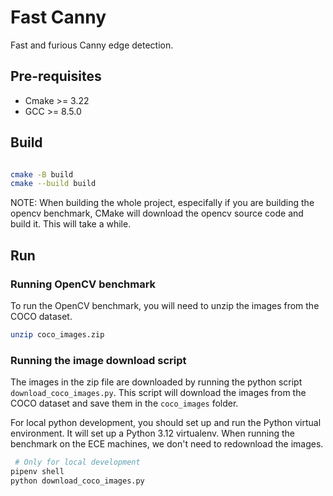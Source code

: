 # Fast Canny

Fast and furious Canny edge detection.

## Pre-requisites

- Cmake >= 3.22
- GCC >= 8.5.0

## Build

```bash

cmake -B build
cmake --build build

```
NOTE: When building the whole project, especifally if you are building the opencv benchmark, CMake will download the opencv source code and build it. This will take a while.

## Run

### Running OpenCV benchmark

To run the OpenCV benchmark, you will need to unzip the images from the COCO dataset.

```bash
unzip coco_images.zip
```
### Running the image download script

The images in the zip file are downloaded by running the python script `download_coco_images.py`. This script will download the images from the COCO dataset and save them in the `coco_images` folder.

For local python development, you should set up and run the Python virtual environment. It will set up a Python 3.12 virtualenv. When running the benchmark on the ECE machines, we don't need to redownload the images.

```bash
 # Only for local development
pipenv shell
python download_coco_images.py
```
